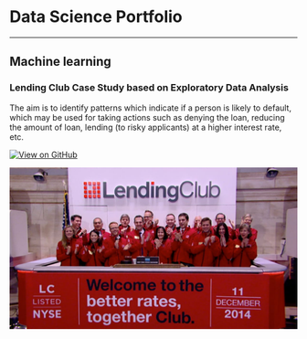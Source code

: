 # Data Science Portfolio
---
## Machine learning

### Lending Club Case Study based on Exploratory Data Analysis

The aim is to identify patterns which indicate if a person is likely to default, which may be used for taking actions such as denying the loan, reducing the amount of loan, lending (to risky applicants) at a higher interest rate, etc.

[![View on GitHub](https://img.shields.io/badge/GitHub-View_on_GitHub-blue?logo=GitHub)](https://github.com/vkarkera/LendingClubCaseStudy.git)

<center><img src="/assets/img/lending-club-image.jpeg"/></center>
